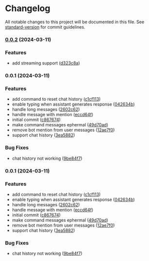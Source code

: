# Changelog

All notable changes to this project will be documented in this file. See [standard-version](https://github.com/conventional-changelog/standard-version) for commit guidelines.

### [0.0.2](https://github.com/perzeuss/dify-discord-starter/compare/v0.0.1...v0.0.2) (2024-03-11)


### Features

* add streaming support ([d323c8a](https://github.com/perzeuss/dify-discord-starter/commit/d323c8a65e4a25b536981dfd1b43f18621972142))

### 0.0.1 (2024-03-11)


### Features

* add command to reset chat history ([c1cf113](https://github.com/perzeuss/dify-discord-starter/commit/c1cf113b0a9e6d00dd662cc4922bffc5eecf5702))
* enable typing when assistant generates response ([042634b](https://github.com/perzeuss/dify-discord-starter/commit/042634b05383a476eb280727b6d76cfa06baac7a))
* handle long messages ([2602c62](https://github.com/perzeuss/dify-discord-starter/commit/2602c62066f6deeb4a322adff471d53f172785fe))
* handle message with mention ([eccd64f](https://github.com/perzeuss/dify-discord-starter/commit/eccd64fec12a55dbad28eab5bf935f6a9ade19b1))
* initial commit ([c867674](https://github.com/perzeuss/dify-discord-starter/commit/c8676741324ccef3d8e634d64c690ebb91b3d65e))
* make command messages ephermal ([49d70ad](https://github.com/perzeuss/dify-discord-starter/commit/49d70add05972f994dea0fef888bed275c69029f))
* remove bot mention from user messages ([12ae7f0](https://github.com/perzeuss/dify-discord-starter/commit/12ae7f03faf44713b8d5036ca5dfb4b4b978af46))
* support chat history ([3ea5882](https://github.com/perzeuss/dify-discord-starter/commit/3ea58821714a971377ca016bf59b0f25cf3bd8d3))


### Bug Fixes

* chat history not working ([9be84f7](https://github.com/perzeuss/dify-discord-starter/commit/9be84f78c7a2369a730c9f06a1b0e8e29c35b495))

### 0.0.1 (2024-03-11)


### Features

* add command to reset chat history ([c1cf113](https://github.com/perzeuss/dify-discord-starter/commit/c1cf113b0a9e6d00dd662cc4922bffc5eecf5702))
* enable typing when assistant generates response ([042634b](https://github.com/perzeuss/dify-discord-starter/commit/042634b05383a476eb280727b6d76cfa06baac7a))
* handle long messages ([2602c62](https://github.com/perzeuss/dify-discord-starter/commit/2602c62066f6deeb4a322adff471d53f172785fe))
* handle message with mention ([eccd64f](https://github.com/perzeuss/dify-discord-starter/commit/eccd64fec12a55dbad28eab5bf935f6a9ade19b1))
* initial commit ([c867674](https://github.com/perzeuss/dify-discord-starter/commit/c8676741324ccef3d8e634d64c690ebb91b3d65e))
* make command messages ephermal ([49d70ad](https://github.com/perzeuss/dify-discord-starter/commit/49d70add05972f994dea0fef888bed275c69029f))
* remove bot mention from user messages ([12ae7f0](https://github.com/perzeuss/dify-discord-starter/commit/12ae7f03faf44713b8d5036ca5dfb4b4b978af46))
* support chat history ([3ea5882](https://github.com/perzeuss/dify-discord-starter/commit/3ea58821714a971377ca016bf59b0f25cf3bd8d3))


### Bug Fixes

* chat history not working ([9be84f7](https://github.com/perzeuss/dify-discord-starter/commit/9be84f78c7a2369a730c9f06a1b0e8e29c35b495))

